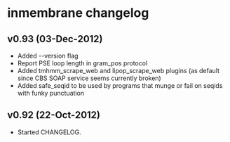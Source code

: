 # inmembrane changelog

## v0.93 (03-Dec-2012)

* Added --version flag
* Report PSE loop length in gram_pos protocol
* Added tmhmm_scrape_web and lipop_scrape_web plugins (as default since CBS SOAP service seems currently broken)
* Added safe_seqid to be used by programs that munge or fail on seqids with funky punctuation

## v0.92 (22-Oct-2012)

* Started CHANGELOG.
